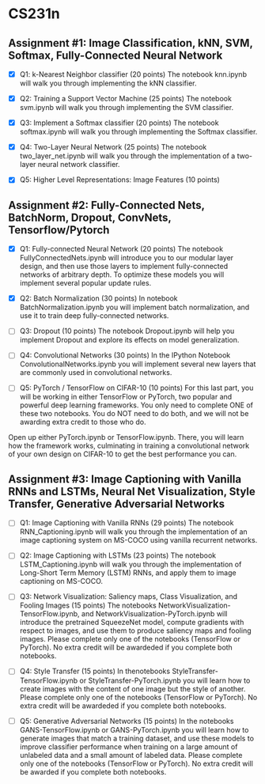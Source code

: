 # CS231n

## Assignment #1: Image Classification, kNN, SVM, Softmax, Fully-Connected Neural Network
- [x] Q1: k-Nearest Neighbor classifier (20 points)
The notebook knn.ipynb will walk you through implementing the kNN classifier.

- [x] Q2: Training a Support Vector Machine (25 points)
The notebook svm.ipynb will walk you through implementing the SVM classifier.

- [x] Q3: Implement a Softmax classifier (20 points)
The notebook softmax.ipynb will walk you through implementing the Softmax classifier.

- [x] Q4: Two-Layer Neural Network (25 points)
The notebook two_layer_net.ipynb will walk you through the implementation of a two-layer neural network classifier.

- [x] Q5: Higher Level Representations: Image Features (10 points)
## Assignment #2: Fully-Connected Nets, BatchNorm, Dropout, ConvNets, Tensorflow/Pytorch
- [x] Q1: Fully-connected Neural Network (20 points)
The notebook FullyConnectedNets.ipynb will introduce you to our modular layer design, and then use those layers to implement fully-connected networks of arbitrary depth. To optimize these models you will implement several popular update rules.

- [x] Q2: Batch Normalization (30 points)
In notebook BatchNormalization.ipynb you will implement batch normalization, and use it to train deep fully-connected networks.

- [ ] Q3: Dropout (10 points)
The notebook Dropout.ipynb will help you implement Dropout and explore its effects on model generalization.

- [ ] Q4: Convolutional Networks (30 points)
In the IPython Notebook ConvolutionalNetworks.ipynb you will implement several new layers that are commonly used in convolutional networks.

- [ ] Q5: PyTorch / TensorFlow on CIFAR-10 (10 points)
For this last part, you will be working in either TensorFlow or PyTorch, two popular and powerful deep learning frameworks. You only need to complete ONE of these two notebooks. You do NOT need to do both, and we will not be awarding extra credit to those who do.

Open up either PyTorch.ipynb or TensorFlow.ipynb. There, you will learn how the framework works, culminating in training a convolutional network of your own design on CIFAR-10 to get the best performance you can.

## Assignment #3: Image Captioning with Vanilla RNNs and LSTMs, Neural Net Visualization, Style Transfer, Generative Adversarial Networks
- [ ] Q1: Image Captioning with Vanilla RNNs (29 points)
The notebook RNN_Captioning.ipynb will walk you through the implementation of an image captioning system on MS-COCO using vanilla recurrent networks.

- [ ] Q2: Image Captioning with LSTMs (23 points)
The notebook LSTM_Captioning.ipynb will walk you through the implementation of Long-Short Term Memory (LSTM) RNNs, and apply them to image captioning on MS-COCO.

- [ ] Q3: Network Visualization: Saliency maps, Class Visualization, and Fooling Images (15 points)
The notebooks NetworkVisualization-TensorFlow.ipynb, and NetworkVisualization-PyTorch.ipynb will introduce the pretrained SqueezeNet model, compute gradients with respect to images, and use them to produce saliency maps and fooling images. Please complete only one of the notebooks (TensorFlow or PyTorch). No extra credit will be awardeded if you complete both notebooks.

- [ ] Q4: Style Transfer (15 points)
In thenotebooks StyleTransfer-TensorFlow.ipynb or StyleTransfer-PyTorch.ipynb you will learn how to create images with the content of one image but the style of another. Please complete only one of the notebooks (TensorFlow or PyTorch). No extra credit will be awardeded if you complete both notebooks.

- [ ] Q5: Generative Adversarial Networks (15 points)
In the notebooks GANS-TensorFlow.ipynb or GANS-PyTorch.ipynb you will learn how to generate images that match a training dataset, and use these models to improve classifier performance when training on a large amount of unlabeled data and a small amount of labeled data. Please complete only one of the notebooks (TensorFlow or PyTorch). No extra credit will be awarded if you complete both notebooks.
